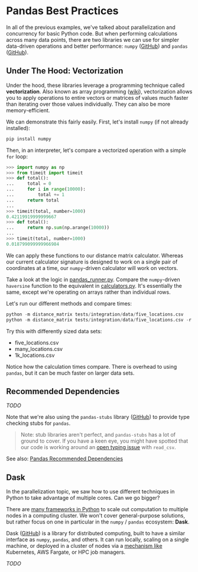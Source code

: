 # Pandas Best Practices

In all of the previous examples, we've talked about parallelization and concurrency for basic Python code.  But when performing calculations across many data points, there are two libraries we can use for simpler data-driven operations and better performance: `numpy` ([GitHub](https://github.com/numpy/numpy)) and `pandas` ([GitHub](https://github.com/pandas-dev/pandas)).

## Under The Hood: Vectorization

Under the hood, these libraries leverage a programming technique called **vectorization**.  Also known as array programming ([wiki](https://en.wikipedia.org/wiki/Array_programming)), vectorization allows you to apply operations to entire vectors or matrices of values much faster than iterating over those values individually.  They can also be more memory-efficient.

We can demonstrate this fairly easily.  First, let's install `numpy` (if not already installed):

```sh
pip install numpy
```

Then, in an interpreter, let's compare a vectorized operation with a simple `for` loop:

```py
>>> import numpy as np
>>> from timeit import timeit
>>> def total():
...     total = 0
...     for i in range(10000):
...         total += 1
...     return total
...
>>> timeit(total, number=1000)
0.42119919999999667
>>> def total():
...     return np.sum(np.arange(10000))
...
>>> timeit(total, number=1000)
0.018799099999966984
```

We can apply these functions to our distance matrix calculator.  Whereas our current calculator signature is designed to work on a single pair of coordinates at a time, our `numpy`-driven calculator will work on vectors.

Take a look at the logic in [pandas_runner.py](../../../src/distance_matrix/pandas_runner.py).  Compare the `numpy`-driven `haversine` function to the equivalent in [calculators.py](../../../src/distance_matrix/calculators.py).  It's essentially the same, except we're operating on arrays rather than individual rows.

Let's run our different methods and compare times:

```py
python -m distance_matrix tests/integration/data/five_locations.csv
python -m distance_matrix tests/integration/data/five_locations.csv -r pandas
```

Try this with differently sized data sets:

- five_locations.csv
- many_locations.csv
- 1k_locations.csv

Notice how the calculation times compare.  There is overhead to using `pandas`, but it can be much faster on larger data sets.

## Recommended Dependencies

_TODO_

Note that we're also using the `pandas-stubs` library ([GitHub](https://github.com/VirtusLab/pandas-stubs)) to provide type checking stubs for `pandas`.

> Note: stub libraries aren't perfect, and `pandas-stubs` has a lot of ground to cover.  If you have a keen eye, you might have spotted that our code is working around an [open typing issue](https://github.com/VirtusLab/pandas-stubs/issues/170) with `read_csv`.

See also: [Pandas Recommended Dependencies](https://pandas.pydata.org/docs/getting_started/install.html#recommended-dependencies)

## Dask

In the parallelization topic, we saw how to use different techniques in Python to take advantage of multiple cores.  Can we go bigger?

There are [many frameworks in Python](https://wiki.python.org/moin/ParallelProcessing) to scale out computation to multiple nodes in a computing cluster.  We won't cover general-purpose solutions, but rather focus on one in particular in the `numpy` / `pandas` ecosystem: **Dask**.

Dask ([GitHub](https://github.com/dask/dask)) is a library for distributed computing, built to have a similar interface as `numpy`, `pandas`, and others.  It can run locally, scaling on a single machine, or deployed in a cluster of nodes via a [mechanism like](https://blog.dask.org/2020/07/23/current-state-of-distributed-dask-clusters) Kubernetes, AWS Fargate, or HPC job managers.

_TODO_